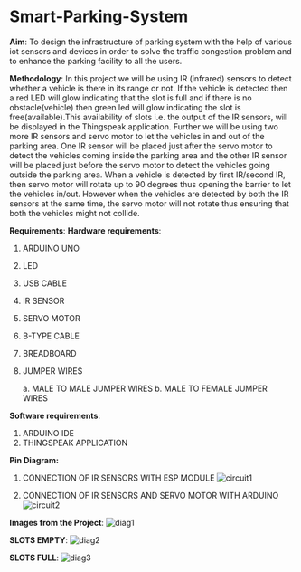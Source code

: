 # Smart-Parking-System


**Aim**: 
To design the infrastructure of parking system with the help of 
various iot sensors and devices in order to solve the traffic 
congestion problem and to enhance the parking facility to all the 
users.


**Methodology**: 
In this project we will be using IR (infrared) sensors to detect 
whether a vehicle is there in its range or not. If the vehicle is 
detected then a red LED will glow indicating that the slot is full 
and if there is no obstacle(vehicle) then green led will glow 
indicating the slot is free(available).This availability of slots i.e. 
the output of the IR sensors, will be displayed in the Thingspeak 
application.
Further we will be using two more IR sensors and servo motor to 
let the vehicles in and out of the parking area. One IR sensor will 
be placed just after the servo motor to detect the vehicles 
coming inside the parking area and the other IR sensor will be 
placed just before the servo motor to detect the vehicles going 
outside the parking area. When a vehicle is detected by first 
IR/second IR, then servo motor will rotate up to 90 degrees thus 
opening the barrier to let the vehicles in/out. However when the 
vehicles are detected by both the IR sensors at the same time, 
the servo motor will not rotate thus ensuring that both the 
vehicles might not collide.

**Requirements**:
**Hardware requirements**:
1. ARDUINO UNO
2. LED
3. USB CABLE
4. IR SENSOR
5. SERVO MOTOR
6. B-TYPE CABLE
7. BREADBOARD
8. JUMPER WIRES


    a. MALE TO MALE JUMPER WIRES
    b. MALE TO FEMALE JUMPER WIRES

**Software requirements**:
1. ARDUINO IDE
2. THINGSPEAK APPLICATION

**Pin Diagram:**
1. CONNECTION OF IR SENSORS WITH ESP MODULE
![circuit1](https://user-images.githubusercontent.com/100076307/227828850-a04f6c2f-7b0e-4cf4-8a2b-20c45360c65e.png)

2. CONNECTION OF IR SENSORS AND SERVO MOTOR WITH ARDUINO
![circuit2](https://user-images.githubusercontent.com/100076307/227828979-3fdd8a07-3949-49d9-b9dc-9f0243dec5e4.png)


**Images from the Project**:
![diag1](https://user-images.githubusercontent.com/100076307/227829152-463f3d0e-33da-4dc4-b155-6cc3f8dbf51d.png)

**SLOTS EMPTY**:
![diag2](https://user-images.githubusercontent.com/100076307/227829305-89dfdedc-d5f7-44a7-90d2-16d707188f71.png)


**SLOTS FULL**:
![diag3](https://user-images.githubusercontent.com/100076307/227829321-e9cd5cff-3f49-44ae-a977-3f2a7c9ff450.png)




